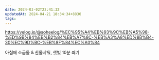 ```yaml
---
date: 2024-03-02T22:41:32
updatedAt: 2024-04-21 18:34:34+8830
tags: 
---
```

https://velog.io/@soheelog/%EC%95%A4%EB%93%9C%EB%A5%98-%ED%9B%84%EB%B2%84%EB%A7%8C-%EB%A3%A8%ED%8B%B4-30%EC%9D%BC-%EB%8F%84%EC%A0%84

아침에 소금물 & 찬물샤워, 햇빛 10분 쬐기